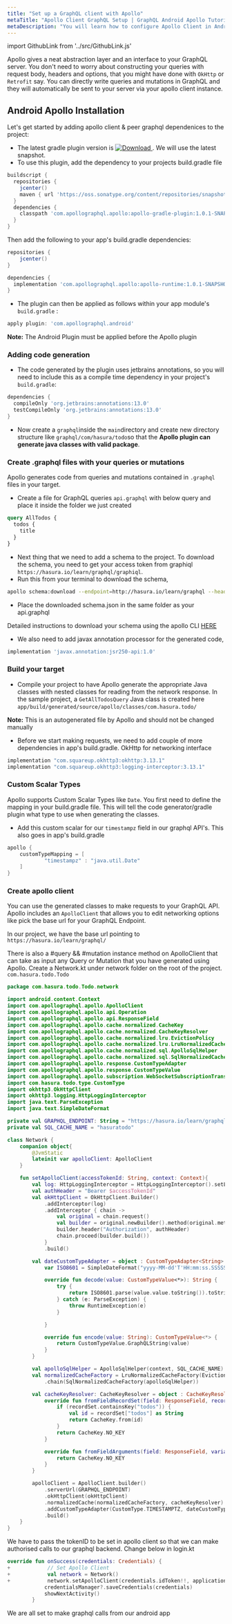 ```yaml
---
title: "Set up a GraphQL client with Apollo"
metaTitle: "Apollo Client GraphQL Setup | GraphQL Android Apollo Tutorial"
metaDescription: "You will learn how to configure Apollo Client in Android by installing dependencies like apollo-gradle-plugin and creating apollo client with code generation logic"
---
```


import GithubLink from '../src/GithubLink.js'

Apollo gives a neat abstraction layer and an interface to your GraphQL server. You don't need to worry about constructing your queries with request body, headers and options, that you might have done with `OkHttp` or `Retrofit` say. You can directly write queries and mutations in GraphQL and they will automatically be sent to your server via your apollo client instance.

## Android Apollo Installation
Let's get started by adding apollo client & peer graphql dependenices to the project:

- The latest gradle plugin version is [ ![Download](https://api.bintray.com/packages/apollographql/android/apollo-gradle-plugin/images/download.svg) ](https://bintray.com/apollographql/android/apollo-gradle-plugin/_latestVersion). We will use the latest snapshot.
- To use this plugin, add the dependency to your projects build.gradle file

```groovy
buildscript {
  repositories {
    jcenter()
    maven { url 'https://oss.sonatype.org/content/repositories/snapshots/' }
  }
  dependencies {
    classpath 'com.apollographql.apollo:apollo-gradle-plugin:1.0.1-SNAPSHOT'
  }
}
```

Then add the following to your app's build.gradle dependencies:

```groovy
repositories {
    jcenter()
}

dependencies {
  implementation 'com.apollographql.apollo:apollo-runtime:1.0.1-SNAPSHOT'
}
```

- The plugin can then be applied as follows within your app module's `build.gradle` :

```groovy
apply plugin: 'com.apollographql.android'
```

**Note:** The Android Plugin must be applied before the Apollo plugin

### Adding code generation

- The code generated by the plugin uses jetbrains annotations, so you will need to include this as a compile time dependency in your project's `build.gradle`:

```groovy
dependencies {
  compileOnly 'org.jetbrains:annotations:13.0'
  testCompileOnly 'org.jetbrains:annotations:13.0'
}
```

- Now create a `graphql`inside the `main`directory and create new directory structure like `graphql/com/hasura/todo`so that the **Apollo plugin can generate java classes with valid package**.

### Create .graphql files with your queries or mutations

Apollo generates code from queries and mutations contained in `.graphql` files in your target.

- Create a file for GraphQL queries `api.graphql` with below query and place it inside the folder we just created

```graphql
query AllTodos {
  todos {
    title
  }
}
```

- Next thing that we need to add a schema to the project. To download the schema, you need to get your access token from graphiql `https://hasura.io/learn/graphql/graphiql`.
- Run this from your terminal to download the schema,

```bash
apollo schema:download --endpoint=http://hasura.io/learn/graphql --header="Authorization: Bearer <token>"
```

- Place the downloaded schema.json in the same folder as your api.graphql

Detailed instructions to download your schema using the apollo CLI [HERE](https://github.com/apollographql/apollo-tooling#apollo-clientdownload-schema-output)

- We also need to add javax annotation processor for the generated code,

```groovy
implementation 'javax.annotation:jsr250-api:1.0'
```

### Build your target

- Compile your project to have Apollo generate the appropriate Java classes with nested classes for reading from the network response. In the sample project, a `GetAllTodosQuery` Java class is created here `app/build/generated/source/apollo/classes/com.hasura.todo/`

**Note:** This is an autogenerated file by Apollo and should not be changed manually

- Before we start making requests, we need to add couple of more dependencies in app's build.gradle. OkHttp for networking interface

```groovy
implementation "com.squareup.okhttp3:okhttp:3.13.1"
implementation "com.squareup.okhttp3:logging-interceptor:3.13.1"
```

### Custom Scalar Types

Apollo supports Custom Scalar Types like `Date`. You first need to define the mapping in your build.gradle file. This will tell the code generator/gradle plugin what type to use when generating the classes.

- Add this custom scalar for our `timestampz` field in our graphql API's. This also goes in app's build.gradle

```groovy
apollo {
    customTypeMapping = [
            "timestampz" : "java.util.Date"
    ]
}
```

### Create apollo client

You can use the generated classes to make requests to your GraphQL API. Apollo includes an `ApolloClient` that allows you to edit networking options like pick the base url for your GraphQL Endpoint.

In our project, we have the base url pointing to `https://hasura.io/learn/graphql/`

There is also a #query && #mutation instance method on ApolloClient that can take as input any Query or Mutation that you have generated using Apollo. Create a Network.kt under network folder on the root of the project. `com.hasura.todo.Todo`

```kotlin
package com.hasura.todo.Todo.network

import android.content.Context
import com.apollographql.apollo.ApolloClient
import com.apollographql.apollo.api.Operation
import com.apollographql.apollo.api.ResponseField
import com.apollographql.apollo.cache.normalized.CacheKey
import com.apollographql.apollo.cache.normalized.CacheKeyResolver
import com.apollographql.apollo.cache.normalized.lru.EvictionPolicy
import com.apollographql.apollo.cache.normalized.lru.LruNormalizedCacheFactory
import com.apollographql.apollo.cache.normalized.sql.ApolloSqlHelper
import com.apollographql.apollo.cache.normalized.sql.SqlNormalizedCacheFactory
import com.apollographql.apollo.response.CustomTypeAdapter
import com.apollographql.apollo.response.CustomTypeValue
import com.apollographql.apollo.subscription.WebSocketSubscriptionTransport
import com.hasura.todo.type.CustomType
import okhttp3.OkHttpClient
import okhttp3.logging.HttpLoggingInterceptor
import java.text.ParseException
import java.text.SimpleDateFormat

private val GRAPHQL_ENDPOINT: String = "https://hasura.io/learn/graphql"
private val SQL_CACHE_NAME = "hasuratodo"

class Network {
    companion object{
        @JvmStatic
        lateinit var apolloClient: ApolloClient
    }

    fun setApolloClient(accessTokenId: String, context: Context){
        val log: HttpLoggingInterceptor = HttpLoggingInterceptor().setLevel(HttpLoggingInterceptor.Level.BODY)
        val authHeader = "Bearer $accessTokenId"
        val okHttpClient = OkHttpClient.Builder()
            .addInterceptor(log)
            .addInterceptor { chain ->
                val original = chain.request()
                val builder = original.newBuilder().method(original.method(), original.body())
                builder.header("Authorization", authHeader)
                chain.proceed(builder.build())
            }
            .build()

        val dateCustomTypeAdapter = object : CustomTypeAdapter<String> {
            var ISO8601 = SimpleDateFormat("yyyy-MM-dd'T'HH:mm:ss.SSSSSSZ")

            override fun decode(value: CustomTypeValue<*>): String {
                try {
                    return ISO8601.parse(value.value.toString()).toString()
                } catch (e: ParseException) {
                    throw RuntimeException(e)
                }

            }

            override fun encode(value: String): CustomTypeValue<*> {
                return CustomTypeValue.GraphQLString(value)
            }
        }

        val apolloSqlHelper = ApolloSqlHelper(context, SQL_CACHE_NAME)
        val normalizedCacheFactory = LruNormalizedCacheFactory(EvictionPolicy.NO_EVICTION)
            .chain(SqlNormalizedCacheFactory(apolloSqlHelper))

        val cacheKeyResolver: CacheKeyResolver = object : CacheKeyResolver() {
            override fun fromFieldRecordSet(field: ResponseField, recordSet: Map<String, Any>): CacheKey {
                if (recordSet.containsKey("todos")) {
                    val id = recordSet["todos"] as String
                    return CacheKey.from(id)
                }
                return CacheKey.NO_KEY
            }

            override fun fromFieldArguments(field: ResponseField, variables: Operation.Variables): CacheKey {
                return CacheKey.NO_KEY
            }
        }

        apolloClient = ApolloClient.builder()
            .serverUrl(GRAPHQL_ENDPOINT)
            .okHttpClient(okHttpClient)
            .normalizedCache(normalizedCacheFactory, cacheKeyResolver)
            .addCustomTypeAdapter(CustomType.TIMESTAMPTZ, dateCustomTypeAdapter)
            .build()
    }
}
```

We have to pass the tokenID to be set in apollo client so that we can make authorised calls to our graphql backend. Change below in login.kt

```kotlin
override fun onSuccess(credentials: Credentials) {
+            // Set Apollo Client
+            val network = Network()
+            network.setApolloClient(credentials.idToken!!, application)
            credentialsManager?.saveCredentials(credentials)
            showNextActivity()
        }
```

We are all set to make graphql calls from our android app

